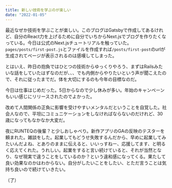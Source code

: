 ```yaml
---
title: 新しい技術を学ぶのが楽しい
date: "2022-01-05"
---
```


最近なぜか技術を学ぶことが楽しい。このブログはGatsbyで作成してあるけれど、自分のReact力を上げるために自分でいちからNext.jsでブログを作りたくなっている。今日は公式のNext.jsチュートリアルを触っていた。`pages/posts/first-post.js`とファイルを作成すれば`/posts/first-post`のurlが生成されてページが表示されるのは感嘆してしまった。


とはいえ、昨日の抱負ではひとつの技術からゆっくりやろう、まずはRailsみたいな話をしていたはずなのだが、、、でも内側からやりたいという声が聞こえたので、それに従ったまでだ。体を大切にするのも今年の目標なのだ。


今日は仕事はじめだった。5日からなので少し休みが多い。年始のキャンペーンもいい感じにリリースされたのでよかった。

改めて人間関係の正負に影響を受けやすいメンタルだということを自覚した。社会人なので、平坦にコミュニケーションをしなければならないのだけれど、30歳になってもなかなか大変だ。

夜にRUNTEQの後輩？と少しおしゃべり。新作アプリのGAの反映のテスターを頼まれた。雑談をした。起業してもどうせ失敗するんだから、早めに起業してみたいんだよね、とありのままに伝えると、いいっすねー、応援してます、と明るく応えてくれた。うれしい。起業をすると言い続けていると、それが当然となり、なぜ現実で違うことをしているのか？という違和感になってくる。果たして良い効果なのかはわからない。自分がしたいことをしたい、とただ言うことは気持ち良いので続けていきたい。

（了）
